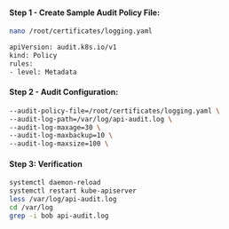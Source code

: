 
#### Step 1 - Create Sample Audit Policy File:
```sh
nano /root/certificates/logging.yaml
```
```sh
apiVersion: audit.k8s.io/v1
kind: Policy
rules:
- level: Metadata
```

#### Step 2 - Audit Configuration:
```sh
--audit-policy-file=/root/certificates/logging.yaml \
--audit-log-path=/var/log/api-audit.log \
--audit-log-maxage=30 \
--audit-log-maxbackup=10 \
--audit-log-maxsize=100 \
```

#### Step 3: Verification
```sh
systemctl daemon-reload
systemctl restart kube-apiserver
less /var/log/api-audit.log
cd /var/log
grep -i bob api-audit.log
```
